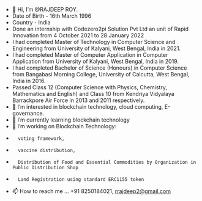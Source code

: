 - 👋 Hi, I’m @RAJDEEP ROY.
- Date of Birth - 16th March 1996
- Country - India
- Done an internship with Codezero2pi Solution Pvt Ltd an unit of Rapid Innovation from 4 October 2021 to 28 January 2022
- I had completed Master of Technology in Computer Science and Engineering from University of Kalyani, West Bengal, India in 2021.
- I had completed Master of Computer Application in Computer Application from University of Kalyani, West Bengal, India in 2019.
- I had completed Bachelor of Science (Honours) in Computer Science from Bangabasi Morning College, University of Calcutta, West Bengal, India in 2016.
- Passed Class 12 (Computer Science with Physics, Chemistry, Mathematics and English) and Class 10 from Kendriya Vidyalaya Barrackpore Air Force in 2013 and 2011 respectively. 
- 👀 I’m interested in blockchain technology, cloud computing, E-governance.
- 🌱 I’m currently learning blockchain technology
- 💞️ I’m working on Blockchain Technology: 
-       voting framework, 
-       vaccine distribution, 
-       Distribution of Food and Essential Commodities by Organization in Public Distribution Shop
-       Land Registration using standard ERC1155 token
- 📫 How to reach me ... +91 8250184021, rrajdeep2@gmail.com

<!---
RAJDEEPROY1996/RAJDEEPROY1996 is a ✨ special ✨ repository because its `README.md` (this file) appears on your GitHub profile.
You can click the Preview link to take a look at your changes.
--->
